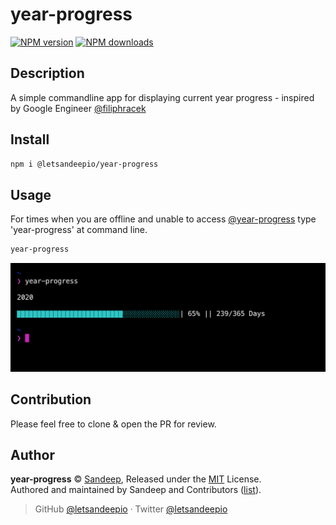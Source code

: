 # year-progress

[![NPM version](https://img.shields.io/npm/v/@letsandeepio/year-progress.svg?style=flat)](https://npmjs.com/package/@letsandeepio/year-progress)
[![NPM downloads](https://img.shields.io/npm/dm/@letsandeepio/year-progress.svg?style=flat)](https://npmjs.com/package/@letsandeepio/year-progress)

## Description

A simple commandline app for displaying current year progress - inspired by Google Engineer [@filiphracek](https://twitter.com/filiphracek)

## Install

```bash
npm i @letsandeepio/year-progress
```

## Usage

For times when you are offline and unable to access [@year-progress](https://twitter.com/year_progress) type 'year-progress' at command line.

```bash
year-progress
```

![screenshot](https://raw.githubusercontent.com/letsandeepio/year-progress/master/documentation/screeenshot.png)

## Contribution

Please feel free to clone & open the PR for review.

## Author

**year-progress** © [Sandeep](https://github.com/letsandeepio), Released under the [MIT](./LICENSE) License.<br>
Authored and maintained by Sandeep and Contributors ([list](https://github.com/letsandeepio/year-progress/contributors)).

> GitHub [@letsandeepio](https://github.com/letsandeepio) · Twitter [@letsandeepio](https://twitter.com/letsandeepio)
